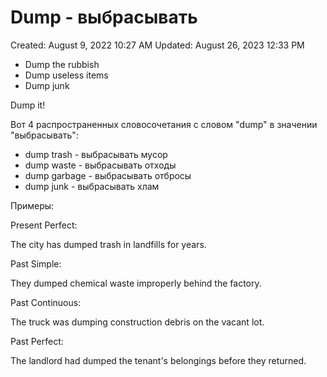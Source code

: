 # Dump - выбрасывать

Created: August 9, 2022 10:27 AM
Updated: August 26, 2023 12:33 PM

- Dump the rubbish
- Dump useless items
- Dump junk

Dump it!

Вот 4 распространенных словосочетания с словом "dump" в значении "выбрасывать":

- dump trash - выбрасывать мусор
- dump waste - выбрасывать отходы
- dump garbage - выбрасывать отбросы
- dump junk - выбрасывать хлам

Примеры:

Present Perfect:

The city has dumped trash in landfills for years.

Past Simple:

They dumped chemical waste improperly behind the factory.

Past Continuous:

The truck was dumping construction debris on the vacant lot.

Past Perfect:

The landlord had dumped the tenant's belongings before they returned.